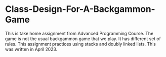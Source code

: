 # Class-Design-For-A-Backgammon-Game
This is take home assignment from Advanced Programming Course. 
The game is not the usual backgammon game that we play. It has different set of rules. 
This assignment practices using stacks and doubly linked lists. 
This was written in April 2023. 
